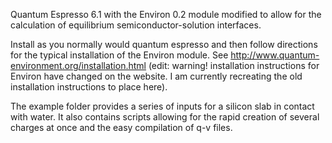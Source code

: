 Quantum Espresso 6.1 with the Environ 0.2 module modified to allow for the calculation of equilibrium semiconductor-solution interfaces. 

Install as you normally would quantum espresso and then follow directions for the typical installation of the Environ module. 
See http://www.quantum-environment.org/installation.html (edit: warning! installation instructions for Environ have changed on the website. I am currently recreating the old installation instructions to place here).

The example folder provides a series of inputs for a silicon slab in contact with water. 
It also contains scripts allowing for the rapid creation of several charges at once and the easy compilation of q-v files.
